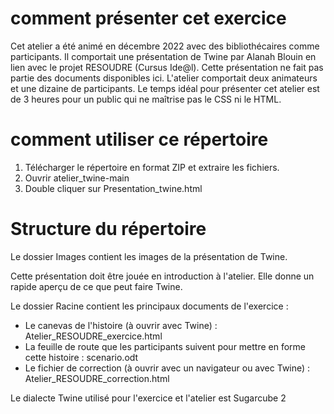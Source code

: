 # comment présenter cet exercice

Cet atelier a été animé en décembre 2022 avec des bibliothécaires comme participants.
Il comportait une présentation de Twine par Alanah Blouin en lien avec le projet RESOUDRE (Cursus Ide@l). Cette présentation ne fait pas partie des documents disponibles ici. 
L'atelier comportait deux animateurs et une dizaine de participants. 
Le temps idéal pour présenter cet atelier est de 3 heures pour un public qui ne maîtrise pas le CSS ni le HTML.

# comment utiliser ce répertoire

1. Télécharger le répertoire en format ZIP et extraire les fichiers.  
2. Ouvrir atelier_twine-main  
3. Double cliquer sur Presentation_twine.html  

# Structure du répertoire

Le dossier Images contient les images de la présentation de Twine.   

Cette présentation doit être jouée en introduction à l'atelier. Elle donne un rapide aperçu de ce que peut faire Twine.  

Le dossier Racine contient les principaux documents de l'exercice : 

- Le canevas de l'histoire (à ouvrir avec Twine) : Atelier_RESOUDRE_exercice.html  
- La feuille de route que les participants suivent pour mettre en forme cette histoire : scenario.odt  
- Le fichier de correction (à ouvrir avec un navigateur ou avec Twine) : Atelier_RESOUDRE_correction.html  

Le dialecte Twine utilisé pour l'exercice et l'atelier est Sugarcube 2
